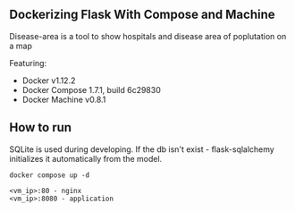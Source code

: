 ## Dockerizing Flask With Compose and Machine

Disease-area is a tool to show hospitals and disease area of poplutation on a map

Featuring:

- Docker v1.12.2
- Docker Compose 1.7.1, build 6c29830 
- Docker Machine v0.8.1 

## How to run

SQLite is used during developing.
If the db isn't exist - flask-sqlalchemy initializes it automatically from the model.
```
docker compose up -d
```

```
<vm_ip>:80 - nginx 
<vm_ip>:8080 - application
```
